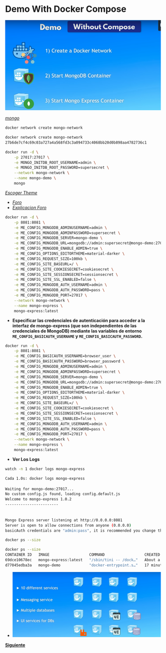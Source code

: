 <!-- Autor: Daniel Benjamin Perez Morales -->
<!-- GitHub: https://github.com/DanielBenjaminPerezMoralesDev13 -->
<!-- Gitlab: https://gitlab.com/DanielBenjaminPerezMoralesDev13 -->
<!-- Correo electrónico: danielperezdev@proton.me -->

# **Demo With Docker Compose**

*![Demo With Docker Compose](/Images/Demo%20Whit%20Compose.png "/Images/Demo%20Whit%20Compose.png")*

*[mongo](https://hub.docker.com/_/mongo "https://hub.docker.com/_/mongo")*

```bash
docker network create mongo-network
```

```bash
docker network create mongo-network
27b6de7cf4c69c03a727a4a568fd3c3a094733c4068bb20d0b898aa4782736c1
```

```bash
docker run -d \
    -p 27017:27017 \
    -e MONGO_INITDB_ROOT_USERNAME=admin \
    -e MONGO_INITDB_ROOT_PASSWORD=supersecret \
    --network mongo-network \
    --name mongo-demo \
    mongo
```

*[Escoger Theme](https://codemirror.net/5/demo/theme.html "https://codemirror.net/5/demo/theme.html")*

- *[Foro](https://stackoverflow.com/questions/77853996/docker-mongo-and-mongo-express-connection-issue#77854335 "https://stackoverflow.com/questions/77853996/docker-mongo-and-mongo-express-connection-issue")*
- *[Explicacion Foro](/Docs/Image%20Mongo%20Express%20Error.md "/Docs/Image%20Mongo%20Express%20Error.md")*

```bash
docker run -d \
    -p 8081:8081 \
    -e ME_CONFIG_MONGODB_ADMINUSERNAME=admin \
    -e ME_CONFIG_MONGODB_ADMINPASSWORD=supersecret \
    -e ME_CONFIG_MONGODB_SERVER=mongo-demo \
    -e ME_CONFIG_MONGODB_URL=mongodb://admin:supersecret@mongo-demo:27017/ \
    -e ME_CONFIG_MONGODB_ENABLE_ADMIN=true \
    -e ME_CONFIG_OPTIONS_EDITORTHEME=material-darker \
    -e ME_CONFIG_REQUEST_SIZE=100kb \
    -e ME_CONFIG_SITE_BASEURL=/ \
    -e ME_CONFIG_SITE_COOKIESECRET=cookiesecret \
    -e ME_CONFIG_SITE_SESSIONSECRET=sessionsecret \
    -e ME_CONFIG_SITE_SSL_ENABLED=false \
    -e ME_CONFIG_MONGODB_AUTH_USERNAME=admin \
    -e ME_CONFIG_MONGODB_AUTH_PASSWORD=pass \
    -e ME_CONFIG_MONGODB_PORT=27017 \
    --network mongo-network \
    --name mongo-express \
    mongo-express:latest
```

- **Especificar las credenciales de autenticación para acceder a la interfaz de mongo-express (que son independientes de las credenciales de MongoDB) mediante las variables de entorno `ME_CONFIG_BASICAUTH_USERNAME` y `ME_CONFIG_BASICAUTH_PASSWORD`.**

```bash
docker run -d \
    -p 8081:8081 \
    -e ME_CONFIG_BASICAUTH_USERNAME=browser_user \
    -e ME_CONFIG_BASICAUTH_PASSWORD=browser_password \
    -e ME_CONFIG_MONGODB_ADMINUSERNAME=admin \
    -e ME_CONFIG_MONGODB_ADMINPASSWORD=supersecret \
    -e ME_CONFIG_MONGODB_SERVER=mongo-demo \
    -e ME_CONFIG_MONGODB_URL=mongodb://admin:supersecret@mongo-demo:27017/ \
    -e ME_CONFIG_MONGODB_ENABLE_ADMIN=true \
    -e ME_CONFIG_OPTIONS_EDITORTHEME=material-darker \
    -e ME_CONFIG_REQUEST_SIZE=100kb \
    -e ME_CONFIG_SITE_BASEURL=/ \
    -e ME_CONFIG_SITE_COOKIESECRET=cookiesecret \
    -e ME_CONFIG_SITE_SESSIONSECRET=sessionsecret \
    -e ME_CONFIG_SITE_SSL_ENABLED=false \
    -e ME_CONFIG_MONGODB_AUTH_USERNAME=admin \
    -e ME_CONFIG_MONGODB_AUTH_PASSWORD=pass \
    -e ME_CONFIG_MONGODB_PORT=27017 \
    --network mongo-network \
    --name mongo-express \
    mongo-express:latest
```

- **Ver Los Logs**

```bash
watch -n 1 docker logs mongo-express
```

```bash
Cada 1.0s: docker logs mongo-express                                    d4nitrix13-Inspiron-3558: Sat Jan 11 16:23:41 2025

Waiting for mongo-demo:27017...
No custom config.js found, loading config.default.js
Welcome to mongo-express 1.0.2
------------------------


Mongo Express server listening at http://0.0.0.0:8081
Server is open to allow connections from anyone (0.0.0.0)
basicAuth credentials are "admin:pass", it is recommended you change this in your config.js!
```

```bash
docker ps --size
```

```bash
docker ps --size
CONTAINER ID   IMAGE                  COMMAND                  CREATED              STATUS              PORTS                                           NAMES           SIZE
69dce10678ec   mongo-express:latest   "/sbin/tini -- /dock…"   About a minute ago   Up About a minute   0.0.0.0:8081->8081/tcp, :::8081->8081/tcp       mongo-express   0B (virtual 182MB)
d77045edba3a   mongo-demo             "docker-entrypoint.s…"   17 minutes ago       Up 17 minutes       0.0.0.0:27017->27017/tcp, :::27017->27017/tcp   mongodb         0B (virtual 855MB)
```

- *![Problemas Micro Servicios](/Images/App%20Micro%20Services%20Containers.png "/Images/App%20Micro%20Services%20Containers.png")*

**[Siguiente](/Demo%20With%20Docker%20Compose/01%20Docker%20Compose%20Yaml%20File.md "/Demo%20With%20Docker%20Compose/01%20Docker%20Compose%20Yaml%20File.md")**
